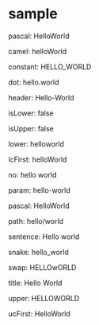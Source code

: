 # sample

pascal: HelloWorld

camel: helloWorld

constant: HELLO_WORLD

dot: hello.world

header: Hello-World

isLower: false

isUpper: false

lower: helloworld

lcFirst: helloWorld

no: hello world

param: hello-world

pascal: HelloWorld

path: hello/world

sentence: Hello world

snake: hello_world

swap: HELLOwORLD

title: Hello World

upper: HELLOWORLD

ucFirst: HelloWorld
